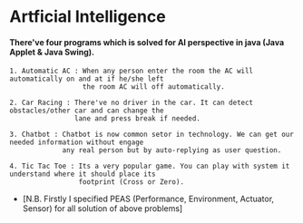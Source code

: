# Artficial Intelligence

#### There've four programs which is solved for AI perspective in java (Java Applet & Java Swing). 
```
1. Automatic AC : When any person enter the room the AC will automatically on and at if he/she left 
                  the room AC will off automatically.
```

```
2. Car Racing : There've no driver in the car. It can detect obstacles/other car and can change the 
                lane and press break if needed.
```

```
3. Chatbot : Chatbot is now common setor in technology. We can get our needed information without engage 
             any real person but by auto-replying as user question.
```

```
4. Tic Tac Toe : Its a very popular game. You can play with system it understand where it should place its 
                 footprint (Cross or Zero).
```


* [N.B. Firstly I specified PEAS (Performance, Environment, Actuator, Sensor) for all solution of above problems]
